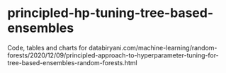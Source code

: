 # principled-hp-tuning-tree-based-ensembles
Code, tables and charts for databiryani.com/machine-learning/random-forests/2020/12/09/principled-approach-to-hyperparameter-tuning-for-tree-based-ensembles-random-forests.html
